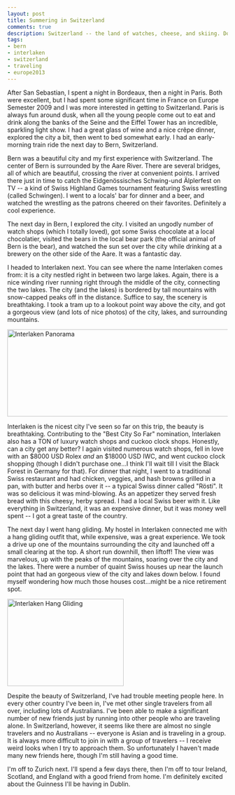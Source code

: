 ```yaml
---
layout: post
title: Summering in Switzerland
comments: true
description: Switzerland -- the land of watches, cheese, and skiing. Don't worry, it gets even better.
tags:
- bern
- interlaken
- switzerland
- traveling
- europe2013
---
```

After San Sebastian, I spent a night in Bordeaux, then a night in Paris. Both were excellent, but I had spent some significant time in France on Europe Semester 2009 and I was more interested in getting to Switzerland. Paris is always fun around dusk, when all the young people come out to eat and drink along the banks of the Seine and the Eiffel Tower has an incredible, sparkling light show. I had a great glass of wine and a nice crêpe dinner, explored the city a bit, then went to bed somewhat early. I had an early-morning train ride the next day to Bern, Switzerland.

Bern was a beautiful city and my first experience with Switzerland. The center of Bern is surrounded by the Aare River. There are several bridges, all of which are beautiful, crossing the river at convenient points. I arrived there just in time to catch the Eidgenössisches Schwing-und Älplerfest on TV -- a kind of Swiss Highland Games tournament featuring Swiss wrestling (called Schwingen). I went to a locals' bar for dinner and a beer, and watched the wrestling as the patrons cheered on their favorites. Definitely a cool experience.

The next day in Bern, I explored the city. I visited an ungodly number of watch shops (which I totally loved), got some Swiss chocolate at a local chocolatier, visited the bears in the local bear park (the official animal of Bern is the bear), and watched the sun set over the city while drinking at a brewery on the other side of the Aare. It was a fantastic day.

I headed to Interlaken next. You can see where the name Interlaken comes from: it is a city nestled right in between two large lakes. Again, there is a nice winding river running right through the middle of the city, connecting the two lakes. The city (and the lakes) is bordered by tall mountains with snow-capped peaks off in the distance. Suffice to say, the scenery is breathtaking. I took a tram up to a lookout point way above the city, and got a gorgeous view (and lots of nice photos) of the city, lakes, and surrounding mountains.

<a href="{% asset_path full/interlaken_panorama.jpg %}"><img alt="Interlaken Panorama" src="{% asset_path thumb/interlaken_panorama.jpg %}" height="199" width="840" /></a>

Interlaken is the nicest city I've seen so far on this trip, the beauty is breathtaking. Contributing to the "Best City So Far" nomination, Interlaken also has a TON of luxury watch shops and cuckoo clock shops. Honestly, can a city get any better? I again visited numerous watch shops, fell in love with an $8000 USD Rolex _and_ an $18000 USD IWC, and went cuckoo clock shopping (though I didn't purchase one...I think I'll wait till I visit the Black Forest in Germany for that). For dinner that night, I went to a traditional Swiss restaurant and had chicken, veggies, and hash browns grilled in a pan, with butter and herbs over it -- a typical Swiss dinner called "Rösti". It was so delicious it was mind-blowing. As an appetizer they served fresh bread with this cheesy, herby spread. I had a local Swiss beer with it. Like everything in Switzerland, it was an expensive dinner, but it was money well spent -- I got a great taste of the country.

The next day I went hang gliding. My hostel in Interlaken connected me with a hang gliding outfit that, while expensive, was a great experience. We took a drive up one of the mountains surrounding the city and launched off a small clearing at the top. A short run downhill, then liftoff! The view was marvelous, up with the peaks of the mountains, soaring over the city and the lakes. There were a number of quaint Swiss houses up near the launch point that had an gorgeous view of the city and lakes down below. I found myself wondering how much those houses cost...might be a nice retirement spot.

<a href="{% asset_path full/hang_gliding.jpg %}"><img alt="Interlaken Hang Gliding" src="{% asset_path thumb/hang_gliding.jpg %}" height="199" width="266" /></a>

Despite the beauty of Switzerland, I've had trouble meeting people here. In every other country I've been in, I've met other single travelers from all over, including lots of Australians. I've been able to make a significant number of new friends just by running into other people who are traveling alone. In Switzerland, however, it seems like there are almost no single travelers and no Australians -- everyone is Asian and is traveling in a group. It is always more difficult to join in with a group of travelers -- I receive weird looks when I try to approach them. So unfortunately I haven't made many new friends here, though I'm still having a good time.

I'm off to Zurich next. I'll spend a few days there, then I'm off to tour Ireland, Scotland, and England with a good friend from home. I'm definitely excited about the Guinness I'll be having in Dublin.
